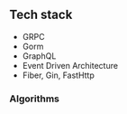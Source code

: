 ## Tech stack
- GRPC
- Gorm
- GraphQL
- Event Driven Architecture
- Fiber, Gin, FastHttp

### Algorithms